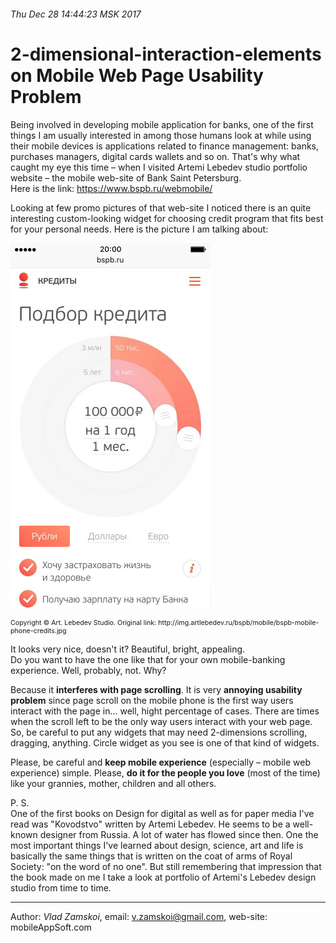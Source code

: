 ###### Thu Dec 28 14:44:23 MSK 2017

# 2-dimensional-interaction-elements on Mobile Web Page Usability Problem

Being involved in developing mobile application for banks, one of the first things I am usually interested in among those humans look at while using their mobile devices is applications related to finance management: banks, purchases managers, digital cards wallets and so on. That's why what caught my eye this time – when I visited Artemi Lebedev studio portfolio website – the mobile web-site of Bank Saint Petersburg.  
Here is the link: https://www.bspb.ru/webmobile/

Looking at few promo pictures of that web-site I noticed there is an quite interesting custom-looking widget for choosing credit program that fits best for your personal needs. Here is the picture I am talking about:  

![Loan_Options_Picker. Custom widget for web-application](./res/Loan_Options_Picker.jpg "Loan_Options_Picker. Custom widget for web-application")  
<p style="font-size: 8pt">Copyright © Art. Lebedev Studio. Original link: http://img.artlebedev.ru/bspb/mobile/bspb-mobile-phone-credits.jpg</p>

It looks very nice, doesn't it? Beautiful, bright, appealing.  
Do you want to have the one like that for your own mobile-banking experience. Well, probably, not. Why? 

Because it **interferes with page scrolling**. It is very **annoying usability problem** since page scroll on the mobile phone is the first way users interact with the page in... well, hight percentage of cases. There are times when the scroll left to be the only way users interact with your web page. So, be careful to put any widgets that may need 2-dimensions scrolling, dragging, anything. Circle widget as you see is one of that kind of widgets.

Please, be careful and **keep mobile experience** (especially – mobile web experience) simple. Please, **do it for the people you love** (most of the time) like your grannies, mother, children and all others.

P. S.  
One of the first books on Design for digital as well as for paper media I've read was "Kovodstvo" written by Artemi Lebedev. He seems to be a well-known designer from Russia. A lot of water has flowed since then. One the most important things I've learned about design, science, art and life is basically the same things that is written on the coat of arms of Royal Society: "on the word of no one". But still remembering that impression that the book made on me I take a look at portfolio of Artemi's Lebedev design studio from time to time.

---
Author: _Vlad Zamskoi_, email: <v.zamskoi@gmail.com>, web-site: mobileAppSoft.com
